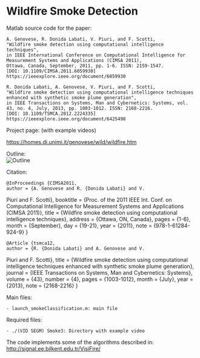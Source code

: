 # Wildfire Smoke Detection

Matlab source code for the paper:

	A. Genovese, R. Donida Labati, V. Piuri, and F. Scotti, 
    "Wildfire smoke detection using computational intelligence techniques", 
    in IEEE International Conference on Computational Intelligence for Measurement Systems and Applications (CIMSA 2011), 
    Ottawa, Canada, September, 2011, pp. 1-6. ISSN: 2159-1547. 
    [DOI: 10.1109/CIMSA.2011.6059930]
    https://ieeexplore.ieee.org/document/6059930
    
    R. Donida Labati, A. Genovese, V. Piuri, and F. Scotti, 
    "Wildfire smoke detection using computational intelligence techniques enhanced with synthetic smoke plume generation", 
    in IEEE Transactions on Systems, Man and Cybernetics: Systems, vol. 43, no. 4, July, 2013, pp. 1003-1012. ISSN: 2168-2216. 
    [DOI: 10.1109/TSMCA.2012.2224335]
    https://ieeexplore.ieee.org/document/6425498

Project page:
(with example videos)

https://homes.di.unimi.it/genovese/wild/wildfire.htm

Outline:<br/>
![Outline](https://homes.di.unimi.it/genovese/wild/imgs/Picture1small_2.png "Outline")

Citation:

	@InProceedings {CIMSA2011,
    author = {A. Genovese and R. {Donida Labati} and V.
Piuri and F. Scotti},
    booktitle = {Proc. of the 2011 IEEE Int. Conf. on Computational Intelligence for Measurement Systems and Applications (CIMSA 2011)},
    title = {Wildfire smoke detection using computational intelligence techniques},
    address = {Ottawa, ON, Canada},
    pages = {1-6},
    month = {September},
    day = {19-21},
    year = {2011},
    note = {978-1-61284-924-9}
}
	
	@Article {tsmca12,
    author = {R. {Donida Labati} and A. Genovese and V.
Piuri and F. Scotti},
    title = {Wildfire smoke detection using computational intelligence techniques enhanced with synthetic smoke plume generation},
    journal = {IEEE Transactions on Systems, Man and Cybernetics: Systems},
    volume = {43},
    number = {4},
    pages = {1003-1012},
    month = {July},
    year = {2013},
    note = {2168-2216}
}

Main files:

    - launch_smokeClassification.m: main file

Required files:

    - ./(VID SEGM) Smoke3: Directory with example video
    
The code implements some of the algorithms described in:
http://signal.ee.bilkent.edu.tr/VisiFire/
